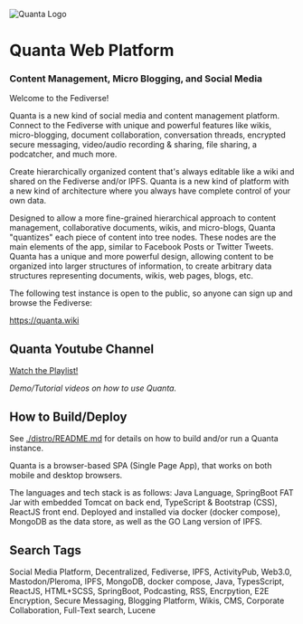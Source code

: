 ![Quanta Logo](https://quanta.wiki/branding/logo-250px-tr.jpg)

# Quanta Web Platform

### Content Management, Micro Blogging, and Social Media

Welcome to the Fediverse!

Quanta is a new kind of social media and content management platform. Connect to the Fediverse with unique and powerful features like wikis, micro-blogging, document collaboration, conversation threads, encrypted secure messaging, video/audio recording & sharing, file sharing, a podcatcher, and much more.

Create hierarchically organized content that's always editable like a wiki and shared on the Fediverse and/or IPFS. Quanta is a new kind of platform with a new kind of architecture where you always have complete control of your own data.

Designed to allow a more fine-grained hierarchical approach to content management, collaborative documents, wikis, and micro-blogs, Quanta "quantizes" each piece of content into tree nodes. These nodes are the main elements of the app, similar to Facebook Posts or Twitter Tweets. Quanta has a unique and more powerful design, allowing content to be organized into larger structures of information, to create arbitrary data structures representing documents, wikis, web pages, blogs, etc.

The following test instance is open to the public, so anyone can sign up and browse the Fediverse:

https://quanta.wiki

## Quanta Youtube Channel

[Watch the Playlist!](https://www.youtube.com/playlist?list=PLQD3WR1NH3Ko-iQUx7gdb5aI83maeM4Va)

*Demo/Tutorial videos on how to use Quanta.*

## How to Build/Deploy

See [./distro/README.md](./distro/README.md) for details on how to build and/or run a Quanta instance. 

Quanta is a browser-based SPA (Single Page App), that works on both mobile and desktop browsers. 

The languages and tech stack is as follows: Java Language, SpringBoot FAT Jar with embedded Tomcat on back end, TypeScript & Bootstrap (CSS), ReactJS front end. Deployed and installed via docker (docker compose), MongoDB as the data store, as well as the GO Lang version of IPFS.

## Search Tags

Social Media Platform, Decentralized, Fediverse, IPFS, ActivityPub, Web3.0, Mastodon/Pleroma, IPFS, MongoDB, docker compose, Java, TypesScript, ReactJS, HTML+SCSS, SpringBoot, Podcasting, RSS, Encrpytion, E2E Encryption, Secure Messaging, Blogging Platform, Wikis, CMS, Corporate Collaboration, Full-Text search, Lucene